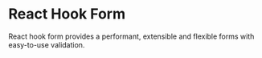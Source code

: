 # React Hook Form

React hook form provides a performant, extensible and flexible forms with easy-to-use validation.

